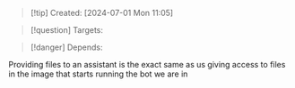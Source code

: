 
>[!tip] Created: [2024-07-01 Mon 11:05]

>[!question] Targets: 

>[!danger] Depends: 

Providing files to an assistant is the exact same as us giving access to files in the image that starts running the bot we are in
